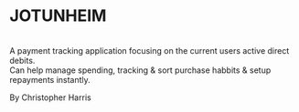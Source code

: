 # JOTUNHEIM
<br>
A payment tracking application focusing on the current users active direct debits.
<br>
Can help manage spending, tracking & sort purchase habbits & setup repayments instantly.

By Christopher Harris


